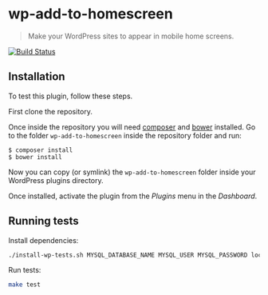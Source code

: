 # wp-add-to-homescreen
> Make your WordPress sites to appear in mobile home screens.

[![Build Status](https://travis-ci.org/mozilla/wp-add-to-homescreen.svg?branch=master)](https://travis-ci.org/mozilla/wp-add-to-homescreen)

## Installation

To test this plugin, follow these steps.

First clone the repository.

Once inside the repository you will need [composer](https://getcomposer.org) and [bower](http://bower.io/) installed. Go to the folder `wp-add-to-homescreen` inside the repository folder and run:

```
$ composer install
$ bower install
```

Now you can copy (or symlink) the `wp-add-to-homescreen` folder inside your WordPress plugins directory.

Once installed, activate the plugin from the _Plugins_ menu in the _Dashboard_.

## Running tests

Install dependencies:
```bash
./install-wp-tests.sh MYSQL_DATABASE_NAME MYSQL_USER MYSQL_PASSWORD localhost latest
```

Run tests:
```bash
make test
```
